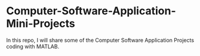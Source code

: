# Computer-Software-Application-Mini-Projects

In this repo, I will share some of the Computer Software Application Projects coding with MATLAB.
